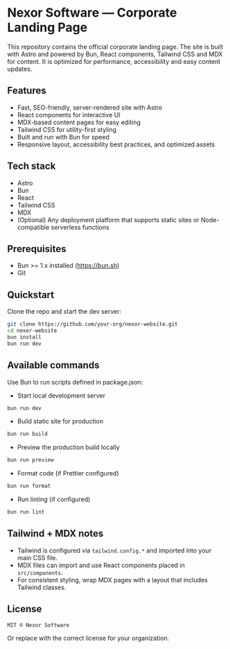 # Nexor Software — Corporate Landing Page

This repository contains the official corporate landing page. The site is built with Astro and powered by Bun, React components, Tailwind CSS and MDX for content. It is optimized for performance, accessibility and easy content updates.

## Features

- Fast, SEO-friendly, server-rendered site with Astro
- React components for interactive UI
- MDX-based content pages for easy editing
- Tailwind CSS for utility-first styling
- Built and run with Bun for speed
- Responsive layout, accessibility best practices, and optimized assets

## Tech stack

- Astro
- Bun
- React
- Tailwind CSS
- MDX
- (Optional) Any deployment platform that supports static sites or Node-compatible serverless functions

## Prerequisites

- Bun >= 1.x installed (https://bun.sh)
- Git

## Quickstart

Clone the repo and start the dev server:

```bash
git clone https://github.com/your-org/nexor-website.git
cd nexor-website
bun install
bun run dev
```

## Available commands

Use Bun to run scripts defined in package.json:

- Start local development server
```bash
bun run dev
```

- Build static site for production
```bash
bun run build
```

- Preview the production build locally
```bash
bun run preview
```

- Format code (if Prettier configured)
```bash
bun run format
```

- Run linting (if configured)
```bash
bun run lint
```

## Tailwind + MDX notes

- Tailwind is configured via `tailwind.config.*` and imported into your main CSS file.
- MDX files can import and use React components placed in `src/components`.
- For consistent styling, wrap MDX pages with a layout that includes Tailwind classes.


## License

```
MIT © Nexor Software
```

Or replace with the correct license for your organization.
